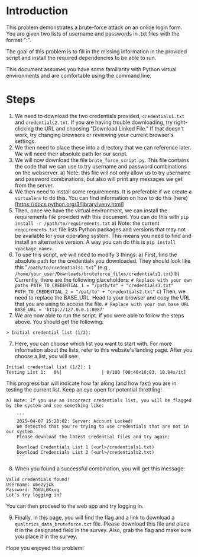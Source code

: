 # Introduction

This problem demonstrates a brute-force attack on an online login form. You are given two lists of username and passwords in .txt files with the format "<username>:<password>".

The goal of this problem is to fill in the missing information in the provided script and install the required dependencies to be able to run.

This document assumes you have some familiarity with Python virtual environments and are comfortable using the command line.

# Steps

1) We need to download the two credentials provided, `credentials1.txt` and `credentials2.txt`. If you are having trouble downloading, try right-clicking the URL and choosing "Download Linked File." If that doesn't work, try changing browsers or reviewing your current browser's settings.
2) We then need to place these into a directory that we can reference later. We will need their absolute path for our script.
3) We will now download the file `brute_force_script.py`. This file contains the code that we can use to try username and password combinations on the webserver.
    a) Note: this file will not only allow us to try username and password combinations, but also will print any messages we get from the server.
4) We then need to install some requirements. It is preferable if we create a `virtualenv` to do this. You can find information on how to do this (here)[https://docs.python.org/3/library/venv.html]
5) Then, once we have the virtual environment, we can install the requirements file provided with this document. You can do this with `pip install -r /path/to/requirements.txt`
    a) Note: the current `requirements.txt` file lists Python packages and versions that may not be available for your operating system. This means you need to find and install an alternative version. A way you can do this is `pip install <package_name>`.
6) To use this script, we will need to modify 3 things:
    a) First, find the absolute path for the credentials you downloaded. They should look like this "`/path/to/credentials1.txt`" (e.g., `/home/your_user/Downloads/bruteforce_files/credentials1.txt`)
    b) Currently, there are the following placeholders:
        ```
        # Replace with your own paths
        PATH_TO_CREDENTIAL_1 = "/path/to" + "credentials1.txt"
        PATH_TO_CREDENTIAL_2 = "/pat/to" + "credentials2.txt"
        ```
    c) Then, we need to replace the BASE_URL. Head to your browser and copy the URL that you are using to access the file.
        ```
        # Replace with your own base URL
        BASE_URL = 'http://127.0.0.1:8087'
        ```
6) We are now able to run the script. If you were able to follow the steps above. You should get the following:

```
> Initial credential list (1/2):
```

7) Here, you can choose which list you want to start with. For more information about the lists, refer to this website's landing page. After you choose a list, you will see:

```
Initial credential list (1/2): 1
Testing List 1:   0%|               | 0/100 [00:40<16:03, 10.04s/it]
```

This progress bar will indicate how far along (and how fast) you are in testing the current list. Keep an eye open for potential throttling!

    a) Note: If you use an incorrect credentials list, you will be flagged by the system and see something like:

        ```
        2025-04-07 15:28:02: Server: Account Locked!
        We detected that you're trying to use credentials that are not in our system.
        Please download the latest credential files and try again:

        Download Credentials List 1 (<url>/credentials1.txt)
        Download Credentials List 2 (<url>/credentials2.txt)
        ```

8) When you found a successful combination, you will get this message:

```
Valid credentials found!
Username: x6e2yjck
Password: 7G6VL6Kxvq
Let's try logging in?
```

You can then proceed to the web app and try logging in.

9) Finally, in this page, you will find the flag and a link to download a `qualtrics_data_bruteforce.txt` file. Please download this file and place it in the designated field in the survey. Also, grab the flag and make sure you place it in the survey.

Hope you enjoyed this problem!
    